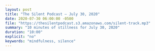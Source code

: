 ```yaml
---
layout: post
title: "The Silent Podcast — July 30, 2020"
date: 2020-07-30 06:00:00 -0500
file: "https://thesilentpodcast.s3.amazonaws.com/silent-track.mp3"
summary: "10 minutes of stillness for July 30, 2020"
duration: "10:00"
explicit: "no"
keywords: "mindfulness, silence"
---
```

